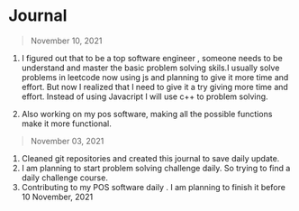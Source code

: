 # Journal

> November 10, 2021
1. I figured out that to be a top software engineer , someone needs to be understand and master the basic problem solving skils.I usually solve problems in leetcode now using js and planning to give it more time and effort.
But now I realized that I need to give it a try giving more time and effort. Instead of using Javacript I will use c++ to problem solving.

2. Also working on my pos software, making all the possible functions make it more functional.

> November 03, 2021
1. Cleaned git repositories and created this journal to save daily update.
2. I am planning to start problem solving challenge daily. So trying to find a daily challenge course.
3. Contributing to my POS software daily . I am planning to finish it before  10 November, 2021
